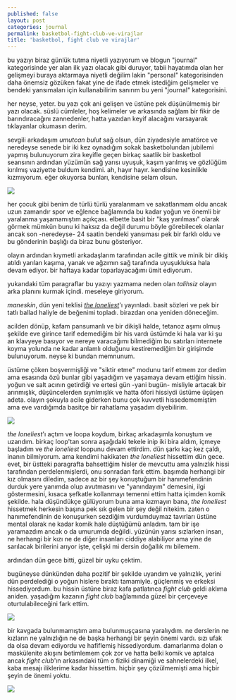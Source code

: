 ```yaml
---
published: false
layout: post
categories: journal
permalink: basketbol-fight-club-ve-virajlar
title: 'basketbol, fight club ve virajlar'
---
```

bu yazıyı biraz günlük tutma niyetli yazıyorum ve blogun "journal" kategorisinde yer alan ilk yazı olacak gibi duruyor, tabii hayatımda olan her gelişmeyi buraya aktarmaya niyetli değilim lakin "personal" kategorisinden daha önemsiz gözüken fakat yine de ifade etmek istediğim gelişmeler ve bendeki yansımaları için kullanabilirim sanırım bu yeni "journal" kategorisini.

her neyse, yeter. bu yazı çok ani gelişen ve üstüne pek düşünülmemiş bir yazı olacak. süslü cümleler, hoş kelimeler ve arkasında sağlam bir fikir de barındıracağını zannedenler, hatta yazıdan keyif alacağını varsayarak tıklayanlar okumasın derim.

sevgili arkadaşım _umutcan bulut_ sağ olsun, dün ziyadesiyle amatörce ve neredeyse senede bir iki kez oynadığım sokak basketbolundan jubilemi yapmış bulunuyorum zira keyifle geçen birkaç saatlik bir basketbol seansının ardından yüzümün sağ yarısı uyuşuk, kaşım yarılmış ve gözlüğüm kırılmış vaziyette buldum kendimi. ah, hayır hayır. kendisine kesinlikle kızmıyorum. eğer okuyorsa bunları, kendisine selam olsun.

![]({{site.baseurl}}/images/basketball1.jpg)

her çocuk gibi benim de türlü türlü yaralanmam ve sakatlanmam oldu ancak uzun zamandır spor ve eğlence bağlamında bu kadar yoğun ve önemli bir yaralanma yaşamamıştım açıkçası. elbette basit bir "kaş yarılması" olarak görmek mümkün bunu ki haksız da değil durumu böyle görebilecek olanlar ancak son -neredeyse- 24 saatin bendeki yansıması pek bir farklı oldu ve bu gönderinin başlığı da biraz bunu gösteriyor.

olayın ardından kıymetli arkadaşlarım tarafından acile gittik ve minik bir dikiş atıldı yarılan kaşıma, yanak ve ağzımın sağ tarafında uyuşukluksa hala devam ediyor. bir haftaya kadar toparlayacağımı ümit ediyorum.

yukarıdaki tüm paragraflar bu yazıyı yazmama neden olan _talihsiz_ olayın arka planını kurmak içindi.
meseleye giriyorum.

_maneskin_, dün yeni teklisi _[the loneliest](https://www.youtube.com/watch?v=fC1uROpxNrQ)_'ı yayınladı. basit sözleri ve pek bir tatlı ballad haliyle de beğenimi topladı. birazdan ona yeniden döneceğim.

acilden dönüp, kafam pansumanlı ve bir dikişli halde, tetanoz aşımı olmuş şekilde eve girince tarif edemediğim bir his vardı üstümde ki hala var ki şu an klavyeye basıyor ve nereye varacağımı bilmediğim bu satırları internete koyma yolunda ne kadar anlamlı olduğunu kestiremediğim bir girişimde bulunuyorum. neyse ki bundan memnunum.

üstüme çöken boşvermişliği ve "siktir etme" modunu tarif etmem zor dedim ama esasında özü bunlar gibi yaşadığım ve yaşamaya devam ettiğim hissin. yoğun ve salt acının getirdiği ve ertesi gün -yani bugün- misliyle artacak bir arınmışlık, düşüncelerden sıyrılmışlık ve hatta öfori hissiydi üstüme üşüşen adeta. olayın şokuyla acile giderken bunu çok kuvvetli hissedememiştim ama eve vardığımda basitçe bir rahatlama yaşadım diyebilirim. 

![]({{site.baseurl}}/images/basketball4.jpg)

_the loneliest_'ı açtım ve loopa koydum, birkaç arkadaşımla konuştum ve uzandım. birkaç loop'tan sonra aşağıdaki tekele inip iki bira aldım, içmeye başladım ve _the loneliest_ loopunu devam ettirdim. dün şarkı kaç kez çaldı, inanın bilmiyorum. ama kendimi hakikaten _the loneliest_ hissettim dün gece. evet, bir üstteki paragrafta bahsettiğim hisler de mevcuttu ama yalnızlık hissi tarafından perdelenmişlerdi, onu sonradan fark ettim. başımda herhangi bir kız olmasını diledim, sadece az bir şey konuştuğum bir hanımefendinin durduk yere yanımda olup avutmasını ve "yanındayım" demesini, ilgi göstermesini, kısaca şefkatle kollanmayı temenni ettim hatta içimden komik şekilde. hala düşündükçe gülüyorum buna ama kızmayın bana, _the loneliest_ hissetmek herkesin başına pek sık gelen bir şey değil nitekim. zaten o hanımefendinin de konuşurken sezdiğim vurdumduymaz tavırları üstüne mental olarak ne kadar komik hale düştüğümü anladım. tam bir işe yaramazdım ancak o da umurumda değildi. yüzünün yarısı sızlarken insan, ne herhangi bir kızı ne de diğer insanları ciddiye alabiliyor ama yine de sarılacak birilerini arıyor işte, çelişki mi dersin doğallık mı bilemem.

ardından dün gece bitti, güzel bir uyku çektim.

bugüneyse dünkünden daha pozitif bir şekilde uyandım ve yalnızlık, yerini dün perdelediği o yoğun hislere bıraktı tamamiyle. güçlenmiş ve erkeksi hissediyordum. bu hissin üstüne biraz kafa patlatınca _fight club_ geldi aklıma aniden. yaşadığım kazanın _fight club_ bağlamında güzel bir çerçeveye oturtulabileceğini fark ettim. 

![]({{site.baseurl}}/images/basketball2)

bir kavgada bulunmamıştım ama bulunmuşçasına yaralıydım. ne derslerin ne kızların ne yalnızlığın ne de başka herhangi bir şeyin önemi vardı. sızı ufak da olsa devam ediyordu ve hafiflemiş hissediyordum. damarlarıma dolan o maskülenite akışını betimlemem çok zor ve hatta belki komik ve aptalca ancak _fight club_'ın arkasındaki tüm o fiziki dinamiği ve sahnelerdeki ilkel, kaba mesajı iliklerime kadar hissettim.
hiçbir şey çözülmemişti ama hiçbir şeyin de önemi yoktu.


![]({{site.baseurl}}/images/basketball3)



